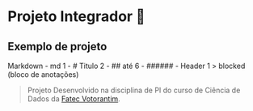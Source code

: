 # Projeto Integrador 🚀
## Exemplo de projeto


Markdown - md
1 - # Titulo
2 - ## até 6 - ###### - Header
1 > blocked (bloco de anotações)
> Projeto Desenvolvido na disciplina de PI do curso de Ciência de Dados da [Fatec Votorantim](https://fatecvotorantim.cps.sp.gov.br).